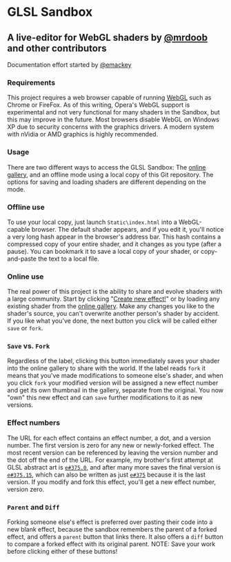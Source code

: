 # GLSL Sandbox

## A live-editor for WebGL shaders by <a href="https://twitter.com/mrdoob">@mrdoob</a> and other contributors

Documentation effort started by <a href="https://twitter.com/emackey">@emackey</a>

### Requirements

This project requires a web browser capable of running <a href="http://get.webgl.org/">WebGL</a> such as Chrome or FireFox.
As of this writing, Opera's WebGL support is experimental and not very functional for many shaders in the Sandbox,
but this may improve in the future.  Most browsers disable WebGL on Windows XP due to security concerns with the
graphics drivers.  A modern system with nVidia or AMD graphics is highly recommended.

### Usage

There are two different ways to access the GLSL Sandbox:  The <a href="http://glsl.heroku.com/">online gallery</a>,
and an offline mode using a local copy of this Git repository.  The options for saving and loading shaders are
different depending on the mode.

### Offline use

To use your local copy, just launch `Static\index.html` into a WebGL-capable browser.  The default shader appears,
and if you edit it, you'll notice a very long hash appear in the browser's address bar.  This hash contains a
compressed copy of your entire shader, and it changes as you type (after a pause).  You can bookmark it to save a
local copy of your shader, or copy-and-paste the text to a local file.

### Online use

The real power of this project is the ability to share and evolve shaders with a large community.  Start by
clicking "<a href="http://glsl.heroku.com/e">Create new effect!</a>" or by loading any existing shader from
the <a href="http://glsl.heroku.com/">online gallery</a>.  Make any changes you like to the shader's source,
you can't overwrite another person's shader by accident.  If you like what you've done, the next button you
click will be called either `save` or `fork`.

### `Save` vs. `Fork`

Regardless of the label, clicking this button immediately saves your shader into the online gallery to share
with the world.  If the label reads `fork` it means that you've made modifications to someone else's
shader, and when you click `fork` your modified version will be assigned a new effect number and get its
own thumbnail in the gallery, separate from the original.  You now "own" this new effect and can `save` further
modifications to it as new versions.

### Effect numbers

The URL for each effect contains an effect number, a dot, and a version number.  The first version is zero
for any new or newly-forked effect.  The most recent version can be referenced by leaving the version
number and the dot off the end of the URL.  For example, my brother's first attempt at GLSL abstract art
is <a href="http://glsl.heroku.com/e#375.0">`e#375.0`</a>, and after many more saves the final version is
<a href="http://glsl.heroku.com/e#375.15">`e#375.15`</a>, which can also be written as just
<a href="http://glsl.heroku.com/e#375">`e#375`</a> because it is the last version.  If you modify and fork
this effect, you'll get a new effect number, version zero.

### `Parent` and `Diff`

Forking someone else's effect is preferred over pasting their code into a new blank effect, because the
sandbox remembers the parent of a forked effect, and offers a `parent` button that links there.  It also
offers a `diff` button to compare a forked effect with its original parent.  NOTE: Save your work before
clicking either of these buttons!

